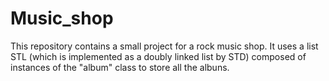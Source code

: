 # Music_shop

This repository contains a small project for a rock music shop. It uses a list STL (which is implemented as a doubly linked list by STD) composed of instances of the "album" class to store all the albuns. 
